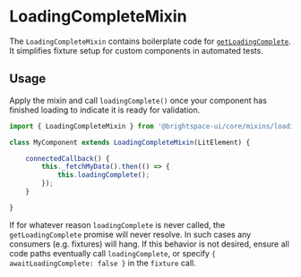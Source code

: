 # LoadingCompleteMixin

The `LoadingCompleteMixin` contains boilerplate code for [`getLoadingComplete`](https://github.com/BrightspaceUI/testing#waiting-for-asynchronous-components). It simplifies fixture setup for custom components in automated tests.

## Usage
Apply the mixin and call `loadingComplete()` once your component has finished loading to indicate it is ready for validation.

```js
import { LoadingCompleteMixin } from '@brightspace-ui/core/mixins/loading-complete/loading-complete-mixin.js';

class MyComponent extends LoadingCompleteMixin(LitElement) {

	connectedCallback() {
		this._fetchMyData().then(() => {
			this.loadingComplete();
		});
	}

}
```

If for whatever reason `loadingComplete` is never called, the `getLoadingComplete` promise will never resolve. In such cases any consumers (e.g. fixtures) will hang. If this behavior is not desired, ensure all code paths eventually call `loadingComplete`, or specify `{ awaitLoadingComplete: false }` in the `fixture` call.
